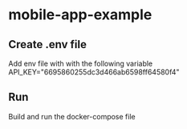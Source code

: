 # mobile-app-example

## Create .env file

Add env file with with the following variable
API_KEY="6695860255dc3d466ab6598ff64580f4"


## Run

Build and run the docker-compose file
